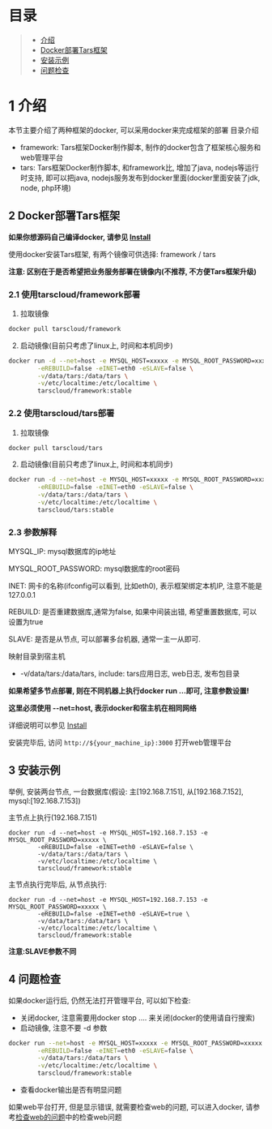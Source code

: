 
# 目录
> * [介绍](#chapter-1)
> * [Docker部署Tars框架](#chapter-2)
> * [安装示例](#chapter-3)
> * [问题检查](#chapter-4)

# 1 <a id="chapter-1"></a>介绍

本节主要介绍了两种框架的docker, 可以采用docker来完成框架的部署
目录介绍
- framework: Tars框架Docker制作脚本, 制作的docker包含了框架核心服务和web管理平台
- tars: Tars框架Docker制作脚本, 和framework比, 增加了java, nodejs等运行时支持, 即可以把java, nodejs服务发布到docker里面(docker里面安装了jdk, node, php环境)

## 2 <a id="chapter-2"></a>Docker部署Tars框架

**如果你想源码自己编译docker, 请参见 [Install](source.md)**

使用docker安装Tars框架, 有两个镜像可供选择: framework / tars

**注意: 区别在于是否希望把业务服务部署在镜像内(不推荐, 不方便Tars框架升级)**

### 2.1 使用tarscloud/framework部署

1. 拉取镜像
```sh
docker pull tarscloud/framework
```

2. 启动镜像(目前只考虑了linux上, 时间和本机同步)
```sh
docker run -d --net=host -e MYSQL_HOST=xxxxx -e MYSQL_ROOT_PASSWORD=xxxxx \
        -eREBUILD=false -eINET=eth0 -eSLAVE=false \
        -v/data/tars:/data/tars \
        -v/etc/localtime:/etc/localtime \
        tarscloud/framework:stable
```

### 2.2 使用tarscloud/tars部署

1. 拉取镜像
```sh
docker pull tarscloud/tars
```

2. 启动镜像(目前只考虑了linux上, 时间和本机同步)
```sh
docker run -d --net=host -e MYSQL_HOST=xxxxx -e MYSQL_ROOT_PASSWORD=xxxxx \
        -eREBUILD=false -eINET=eth0 -eSLAVE=false \
        -v/data/tars:/data/tars \
        -v/etc/localtime:/etc/localtime \
        tarscloud/tars:stable
```

### 2.3 参数解释

MYSQL_IP: mysql数据库的ip地址

MYSQL_ROOT_PASSWORD: mysql数据库的root密码

INET: 网卡的名称(ifconfig可以看到, 比如eth0), 表示框架绑定本机IP, 注意不能是127.0.0.1

REBUILD: 是否重建数据库,通常为false, 如果中间装出错, 希望重置数据库, 可以设置为true

SLAVE: 是否是从节点, 可以部署多台机器, 通常一主一从即可.

映射目录到宿主机
- -v/data/tars:/data/tars, include: tars应用日志, web日志, 发布包目录

**如果希望多节点部署, 则在不同机器上执行docker run ...即可, 注意参数设置!**

**这里必须使用 --net=host, 表示docker和宿主机在相同网络** 

详细说明可以参见 [Install](source.md)

安装完毕后, 访问 `http://${your_machine_ip}:3000` 打开web管理平台

## 3 <a id="chapter-3"></a>安装示例

举例, 安装两台节点, 一台数据库(假设: 主[192.168.7.151], 从[192.168.7.152], mysql:[192.168.7.153])

主节点上执行(192.168.7.151)
```
docker run -d --net=host -e MYSQL_HOST=192.168.7.153 -e MYSQL_ROOT_PASSWORD=xxxxx \
        -eREBUILD=false -eINET=eth0 -eSLAVE=false \
        -v/data/tars:/data/tars \
        -v/etc/localtime:/etc/localtime \
        tarscloud/framework:stable

```
主节点执行完毕后, 从节点执行:
```
docker run -d --net=host -e MYSQL_HOST=192.168.7.153 -e MYSQL_ROOT_PASSWORD=xxxxx \
        -eREBUILD=false -eINET=eth0 -eSLAVE=true \
        -v/data/tars:/data/tars \
        -v/etc/localtime:/etc/localtime \
        tarscloud/framework:stable
```

**注意:SLAVE参数不同**

## 4 <a id="chapter-4"></a>问题检查

如果docker运行后, 仍然无法打开管理平台, 可以如下检查:
- 关闭docker, 注意需要用docker stop .... 来关闭(docker的使用请自行搜索)
- 启动镜像, 注意不要 -d 参数

```sh
docker run --net=host -e MYSQL_HOST=xxxxx -e MYSQL_ROOT_PASSWORD=xxxxx \
        -eREBUILD=false -eINET=eth0 -eSLAVE=false \
        -v/data/tars:/data/tars \
        -v/etc/localtime:/etc/localtime \
        tarscloud/framework:stable
```
- 查看docker输出是否有明显问题

如果web平台打开, 但是显示错误, 就需要检查web的问题, 可以进入docker, 请参考[检查web的问题](web.md)中的检查web问题
